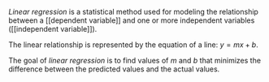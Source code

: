 *Linear regression* is a statistical method used for modeling the relationship between a [[dependent variable]] and one or more independent variables ([[independent variable]]). 

The linear relationship is represented by the equation of a line: $y=mx+b$. 

The goal of *linear regression* is to find values of $m$ and $b$ that minimizes the difference between the predicted values and the actual values. 